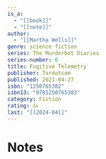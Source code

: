 ```yaml
---
is_a:
  - "[[book]]"
  - "[[note]]"
author:
  - "[[Martha Wells]]"
genre: science fiction
series: The Murderbot Diaries
series-number: 6
title: Fugitive Telemetry
publisher: Tordotcom
published: 2021-04-27
isbn: "1250765382"
isbn13: "9781250765383"
category: Fiction
rating: 👍
last: "[[2024-04]]"
---
```

# Notes
